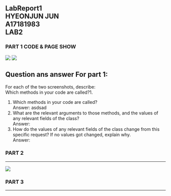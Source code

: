 LabReport1 <br> 
HYEONJUN JUN <br>
A17181983 <br>
LAB2
---
### PART 1 CODE & PAGE SHOW
<img src= "https://github.com/kfru5515/cse15l-lab-reports-fa23/blob/main/Screenshot%202023-10-22%20103942.png"/>
<img src = "https://github.com/kfru5515/cse15l-lab-reports-fa23/blob/main/Screenshot%202023-10-22%20111137.png"/>


Question ans answer For part 1:
----
For each of the two screenshots, describe: <br>
Which methods in your code are called?1. 
1. Which methods in your code are called?<br>
Answer: asdsad <br>
2. What are the relevant arguments to those methods, and the values of any relevant fields of the class? <br>
Answer: <br>
3. How do the values of any relevant fields of the class change from this specific request? If no values got changed, explain why. <br>
Answer: <br>

### PART 2
---
<img src= "https://github.com/kfru5515/cse15l-lab-reports-fa23/assets/120256621/92dc858d-d86d-4df9-93da-9c378006f108"/>

### PART 3
---

